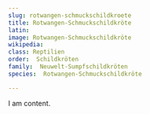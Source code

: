 ```yaml
---
slug: rotwangen-schmuckschildkroete
title: Rotwangen-Schmuckschildkröte
latin:
image: Rotwangen-Schmuckschildkröte
wikipedia: 
class: Reptilien
order:  Schildkröten
family:  Neuwelt-Sumpfschildkröten
species:  Rotwangen-Schmuckschildkröte

---
```


I am content.
